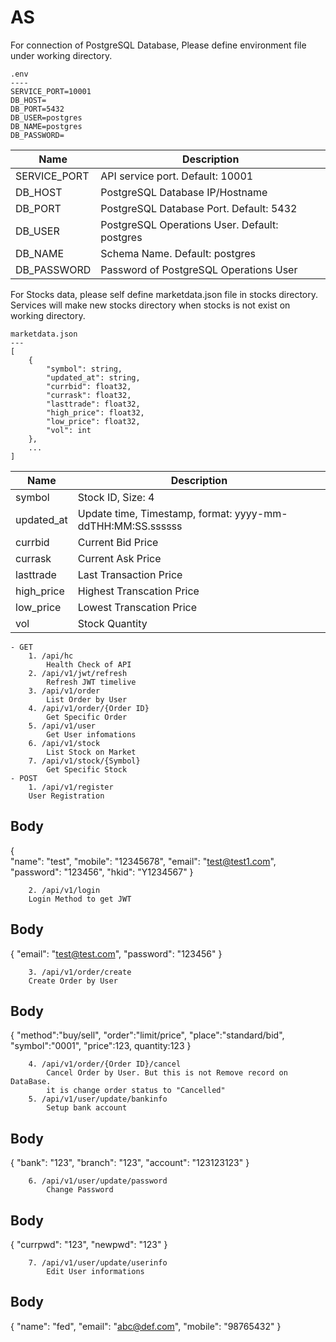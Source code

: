 # AS
For connection of PostgreSQL Database,
Please define environment file under working directory.
```
.env
----
SERVICE_PORT=10001
DB_HOST=
DB_PORT=5432
DB_USER=postgres
DB_NAME=postgres
DB_PASSWORD=
```
| Name          | Description                                   |
| ------------- | --------------------------------------------- |
| SERVICE_PORT  | API service port. Default: 10001              |
| DB_HOST       | PostgreSQL Database IP/Hostname               |
| DB_PORT       | PostgreSQL Database Port. Default: 5432       |
| DB_USER       | PostgreSQL Operations User. Default: postgres |
| DB_NAME       | Schema Name. Default: postgres                |
| DB_PASSWORD   | Password of PostgreSQL Operations User        |

For Stocks data, please self define marketdata.json file in stocks directory.
Services will make new stocks directory when stocks is not exist on working directory.
```
marketdata.json
---
[
    {
        "symbol": string,
        "updated_at": string,
        "currbid": float32,
        "currask": float32,
        "lasttrade": float32,
        "high_price": float32,
        "low_price": float32,
        "vol": int
    },
    ...
]
```
| Name          | Description                                                |
| ------------- | ---------------------------------------------------------- |
| symbol        | Stock ID, Size: 4                                          |
| updated_at    | Update time, Timestamp, format: yyyy-mm-ddTHH:MM:SS.ssssss |
| currbid       | Current Bid Price                                          |
| currask       | Current Ask Price                                          |
| lasttrade     | Last Transaction Price                                     |
| high_price    | Highest Transcation Price                                  |
| low_price     | Lowest Transcation Price                                   |
| vol           | Stock Quantity                                             |
```
- GET
    1. /api/hc 
        Health Check of API
    2. /api/v1/jwt/refresh 
        Refresh JWT timelive
    3. /api/v1/order 
        List Order by User
    4. /api/v1/order/{Order ID} 
        Get Specific Order 
    5. /api/v1/user 
        Get User infomations
    6. /api/v1/stock 
        List Stock on Market
    7. /api/v1/stock/{Symbol} 
        Get Specific Stock
- POST
    1. /api/v1/register 
    User Registration
```
Body
----
{   
    "name": "test",
    "mobile": "12345678",
    "email": "test@test1.com",
    "password": "123456",
    "hkid": "Y1234567"
}
```
    2. /api/v1/login 
    Login Method to get JWT
```
Body
----
{
    "email": "test@test.com",
    "password": "123456"
}
``` 
    3. /api/v1/order/create 
    Create Order by User
```
Body
----
{
        "method":"buy/sell",
        "order":"limit/price",
        "place":"standard/bid",
        "symbol":"0001",
        "price":123,
        quantity:123
    }
```
    4. /api/v1/order/{Order ID}/cancel 
        Cancel Order by User. But this is not Remove record on DataBase. 
        it is change order status to "Cancelled"
    5. /api/v1/user/update/bankinfo 
        Setup bank account
```
Body
----
{
    "bank": "123",
    "branch": "123",
    "account": "123123123"
}
```
    6. /api/v1/user/update/password
        Change Password
```
Body
----
{
    "currpwd": "123",
    "newpwd": "123"
}
```
    7. /api/v1/user/update/userinfo
        Edit User informations
```
Body
----
{
    "name": "fed",
    "email": "abc@def.com",
    "mobile": "98765432"
}
```